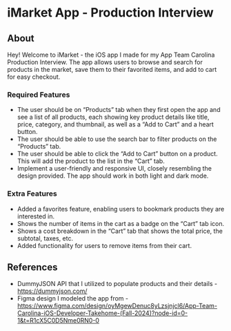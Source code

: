 # iMarket App - Production Interview

## About

Hey! Welcome to iMarket - the iOS app I made for my App Team Carolina Production Interview. The app allows users to browse and search for products in the market, save them to their favorited items, and add to cart for easy checkout. 

### **Required Features**

- The user should be on “Products” tab when they first open the app and see a list of all products, each showing key product details like title, price, category, and thumbnail, as well as a “Add to Cart” and a heart button.
- The user should be able to use the search bar to filter products on the “Products” tab.
- The user should be able to click the “Add to Cart” button on a product. This will add the product to the list in the “Cart” tab.
- Implement a user-friendly and responsive UI, closely resembling the design provided. The app should work in both light and dark mode.

### **Extra Features**

- Added a favorites feature, enabling users to bookmark products they are interested in.
- Shows the number of items in the cart as a badge on the “Cart” tab icon.
- Shows a cost breakdown in the “Cart” tab that shows the total price, the subtotal, taxes, etc.
- Added functionality for users to remove items from their cart.

## References

- DummyJSON API that I utilized to populate products and their details - https://dummyjson.com/
- Figma design I modeled the app from - https://www.figma.com/design/oyMgewDenuc8yLzsjnjcl6/App-Team-Carolina-iOS-Developer-Takehome-(Fall-2024)?node-id=0-1&t=R1cX5C0D5Nme0RN0-0
